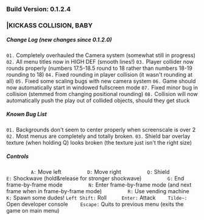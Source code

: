 ### Build Version: 0.1.2.4
###              |KICKASS COLLISION, BABY


##### Change Log (new changes since 0.1.2.0)
`01.` Completely overhauled the Camera system (somewhat still in progress)
`02.` All menu titles now in HIGH DEF (smooth lines!)
`03.` Player collider now rounds properly (numbers 17.5-18.5 round to 18 rather than numbers 18-19 rounding to 18)
`04.` Fixed rounding in player collision (it wasn't rounding at all)
`05.` Fixed some scaling bugs with new camera system
`06.` Game should now automatically start in windowed fullscreen mode
`07.` Fixed minor bug in collision (stemmed from changing positional rounding)
`08.` Collision will now automatically push the play out of collided objects, should they get stuck

##### Known Bug List
`01.` Backgrounds don't seem to center properly when screenscale is over 2
`02.` Most menus are completely and totally broken.
`03.` Shield bar overlay texture (when holding Q) looks broken (the texture just isn't the right size)

##### Controls
`         A:` Move left
`         D:` Move right
`         Q:` Shield
`         E:` Shockwave (hold&release for stronger shockwave)
`         G:` End frame-by-frame mode
`         N:` Enter frame-by-frame mode (and next frame when in frame-by-frame mode)
`         R:` Use vending machine
`         K:` Spawn some dudes!
`Left Shift:` Roll
`     Enter:` Attack
`    Tilde~:` Open developer console
`    Escape:` Quits to previous menu (exits the game on main menu)